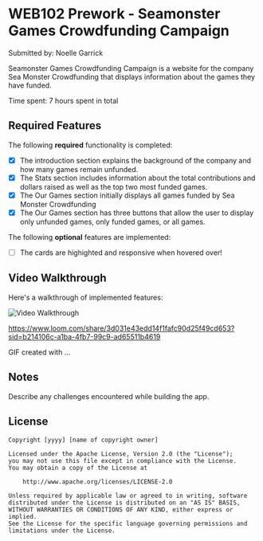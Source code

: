 # WEB102 Prework - Seamonster Games Crowdfunding Campaign

Submitted by: Noelle Garrick

Seamonster Games Crowdfunding Campaign is a website for the company Sea Monster Crowdfunding that displays information about the games they have funded.

Time spent: 7 hours spent in total

## Required Features

The following **required** functionality is completed:

* [x] The introduction section explains the background of the company and how many games remain unfunded.
* [x] The Stats section includes information about the total contributions and dollars raised as well as the top two most funded games.
* [x] The Our Games section initially displays all games funded by Sea Monster Crowdfunding
* [x] The Our Games section has three buttons that allow the user to display only unfunded games, only funded games, or all games.

The following **optional** features are implemented:

* [ ] The cards are highighted and responsive when hovered over!

## Video Walkthrough

Here's a walkthrough of implemented features:

<img src="https://www.loom.com/share/3d031e43edd14f1fafc90d25f49cd653?sid=b214106c-a1ba-4fb7-99c9-ad65511b4619" title='Video Walkthrough' width='' alt='Video Walkthrough' />

https://www.loom.com/share/3d031e43edd14f1fafc90d25f49cd653?sid=b214106c-a1ba-4fb7-99c9-ad65511b4619


<!-- Replace this with whatever GIF tool you used! -->
GIF created with ...  
<!-- Recommended tools:
[Kap](https://getkap.co/) for macOS
[ScreenToGif](https://www.screentogif.com/) for Windows
[peek](https://github.com/phw/peek) for Linux. -->

## Notes

Describe any challenges encountered while building the app.

## License

    Copyright [yyyy] [name of copyright owner]

    Licensed under the Apache License, Version 2.0 (the "License");
    you may not use this file except in compliance with the License.
    You may obtain a copy of the License at

        http://www.apache.org/licenses/LICENSE-2.0

    Unless required by applicable law or agreed to in writing, software
    distributed under the License is distributed on an "AS IS" BASIS,
    WITHOUT WARRANTIES OR CONDITIONS OF ANY KIND, either express or implied.
    See the License for the specific language governing permissions and
    limitations under the License.
